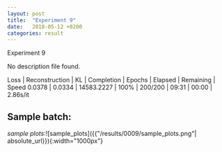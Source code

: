 ```yaml
---
layout: post
title:  "Experiment 9"
date:   2018-05-12 +0200
categories: result
---
```

Experiment 9

No description file found.

Loss | Reconstruction | KL | Completion | Epochs | Elapsed | Remaining | Speed
0.0378 | 0.0334 | 14583.2227 | 100% | 200/200 | 09:31 | 00:00 | 2.86s/it



## **Sample batch**:
_sample plots_:![sample_plots]({{"/results/0009/sample_plots.png"| absolute_url}}){:width="1000px"}

